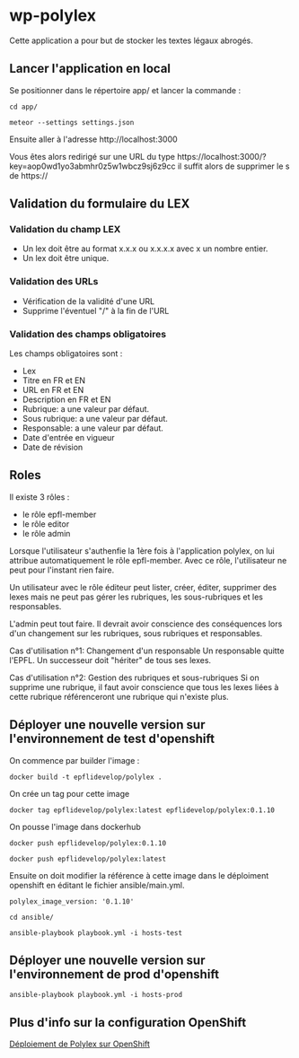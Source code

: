 # wp-polylex

Cette application a pour but de stocker les textes légaux abrogés.

## Lancer l'application en local 

Se positionner dans le répertoire app/ et lancer la commande :

`cd app/`

`meteor --settings settings.json`

Ensuite aller à l'adresse http://localhost:3000

Vous êtes alors redirigé sur une URL du type https://localhost:3000/?key=aop0wd1yo3abmhr0z5w1wbcz9sj6z9cc il suffit alors de supprimer le s de https://

## Validation du formulaire du LEX

### Validation du champ LEX

* Un lex doit être au format x.x.x ou x.x.x.x avec x un nombre entier.
* Un lex doit être unique.

### Validation des URLs

* Vérification de la validité d'une URL
* Supprime l'éventuel "/" à la fin de l'URL

### Validation des champs obligatoires

Les champs obligatoires sont :
* Lex
* Titre en FR et EN 
* URL en FR et EN
* Description en FR et EN
* Rubrique: a une valeur par défaut.
* Sous rubrique: a une valeur par défaut.
* Responsable: a une valeur par défaut.
* Date d'entrée en vigueur
* Date de révision

## Roles 

Il existe 3 rôles :
- le rôle epfl-member 
- le rôle editor
- le rôle admin

Lorsque l'utilisateur s'authenfie la 1ère fois à l'application polylex, on lui attribue automatiquement le rôle epfl-member.
Avec ce rôle, l'utilisateur ne peut pour l'instant rien faire.

Un utilisateur avec le rôle éditeur peut lister, créer, éditer, supprimer des lexes mais ne peut pas gérer les rubriques, les sous-rubriques et les responsables.

L'admin peut tout faire. Il devrait avoir conscience des conséquences lors d'un changement sur les rubriques, sous rubriques et responsables.

Cas d'utilisation n°1: Changement d'un responsable 
Un responsable quitte l'EPFL. Un successeur doit "hériter" de tous ses lexes.

Cas d'utilisation n°2: Gestion des rubriques et sous-rubriques
Si on supprime une rubrique, il faut avoir conscience que tous les lexes liées à cette rubrique référenceront une rubrique qui n'existe plus.

## Déployer une nouvelle version sur l'environnement de test d'openshift

On commence par builder l'image :

`docker build -t epflidevelop/polylex .`

On crée un tag pour cette image 

`docker tag epflidevelop/polylex:latest epflidevelop/polylex:0.1.10`

On pousse l'image dans dockerhub

`docker push epflidevelop/polylex:0.1.10`

`docker push epflidevelop/polylex:latest`

Ensuite on doit modifier la référence à cette image dans le déploiment openshift en éditant le fichier ansible/main.yml.

`
polylex_image_version: '0.1.10'
`

`cd ansible/`

`ansible-playbook playbook.yml -i hosts-test`

## Déployer une nouvelle version sur l'environnement de prod d'openshift

`ansible-playbook playbook.yml -i hosts-prod`

## Plus d'info sur la configuration OpenShift

<a href="https://docs.google.com/document/d/165DWXhxMyjb4EY8wQMwvGlTYUddYvgMnaAP2OR7-Foo" target="_blank">Déploiement de Polylex sur OpenShift</a>
